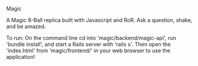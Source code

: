 Magic

A Magic 8-Ball replica built with Javascript and RoR. Ask a question, shake, and be amazed.



To run:
On the command line cd into 'magic/backend/magic-api', run 'bundle install', and start a Rails server with 'rails s'. Then open the 'index.html' from 'magic/frontend/' in your web browser to use the application!

